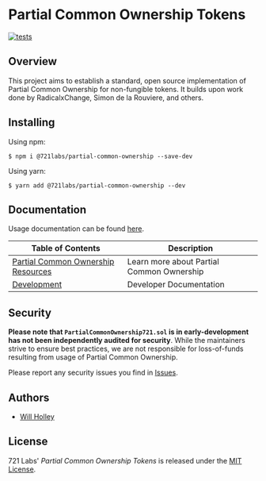 # Partial Common Ownership Tokens

[![tests](https://github.com/721labs/partial-common-ownership/actions/workflows/tests.yml/badge.svg?branch=main)](https://github.com/721labs/partial-common-ownership/actions/workflows/tests.yml)

## Overview

This project aims to establish a standard, open source implementation of Partial Common Ownership for non-fungible tokens. It builds upon work done by RadicalxChange, Simon de la Rouviere, and others.

## Installing

Using npm:

```shell
$ npm i @721labs/partial-common-ownership --save-dev
```

Using yarn:

```shell
$ yarn add @721labs/partial-common-ownership --dev
```

## Documentation

Usage documentation can be found [here](docs/documentation.md).

| Table of Contents                                           | Description                               |
| ----------------------------------------------------------- | ----------------------------------------- |
| [Partial Common Ownership Resources](docs/pco-resources.md) | Learn more about Partial Common Ownership |
| [Development](docs/development.md)                          | Developer Documentation                   |

## Security

**Please note that `PartialCommonOwnership721.sol` is in early-development has not been independently audited for security**. While the maintainers strive to ensure best practices, we are not responsible for loss-of-funds resulting from usage of Partial Common Ownership.

Please report any security issues you find in [Issues](https://github.com/721labs/partial-common-ownership/issues).

## Authors

- [Will Holley](https://twitter.com/waholleyiv)

## License

721 Labs' _Partial Common Ownership Tokens_ is released under the [MIT License](LICENSE).
